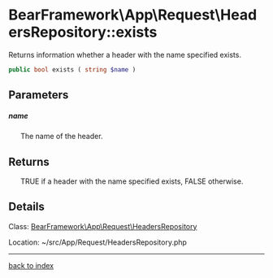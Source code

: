 # BearFramework\App\Request\HeadersRepository::exists

Returns information whether a header with the name specified exists.

```php
public bool exists ( string $name )
```

## Parameters

##### name

&nbsp;&nbsp;&nbsp;&nbsp;&nbsp;&nbsp;The name of the header.

## Returns

&nbsp;&nbsp;&nbsp;&nbsp;&nbsp;&nbsp;TRUE if a header with the name specified exists, FALSE otherwise.

## Details

Class: [BearFramework\App\Request\HeadersRepository](bearframework.app.request.headersrepository.class.md)

Location: ~/src/App/Request/HeadersRepository.php

---

[back to index](index.md)

